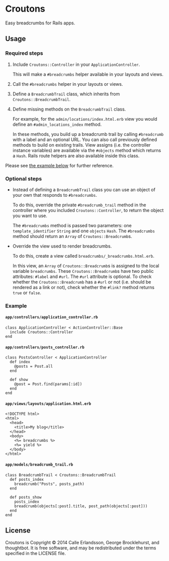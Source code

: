 Croutons
========

Easy breadcrumbs for Rails apps.

Usage
-----

### Required steps

1. Include `Croutons::Controller` in your `ApplicationController`.

   This will make a `#breadcrumbs` helper available in your layouts and views.
2. Call the `#breadcrumbs` helper in your layouts or views.
3. Define a `BreadcrumbTrail` class, which inherits from
   `Croutons::BreadcrumbTrail`.
4. Define missing methods on the `BreadcrumbTrail` class.

   For example, for the `admin/locations/index.html.erb` view you would define
   an `#admin_locations_index` method.

   In these methods, you build up a breadcrumb trail by calling `#breadcrumb`
   with a label and an optional URL. You can also call previously defined
   methods to build on existing trails. View assigns (i.e. the controller
   instance variables) are available via the `#objects` method which returns a
   `Hash`. Rails route helpers are also available inside this class.

Please see [the example below](#example) for further reference.

### Optional steps

* Instead of defining a `BreadcrumbTrail` class you can use an object of your
  own that responds to `#breadcrumbs`.

  To do this, override the private `#breadcrumb_trail` method in the controller
  where you included `Croutons::Controller`, to return the object you want to
  use.

  The `#breadcrumbs` method is passed two parameters: one `template_identifier`
  `String` and one `objects` `Hash`. The `#breadcrumbs` method should return an
  `Array` of `Croutons::Breadcrumb`s.

* Override the view used to render breadcrumbs.

  To do this, create a view called `breadcrumbs/_breadcrumbs.html.erb`.

  In this view, an `Array` of `Croutons::Breadcrumb`s is assigned to the local
  variable `breadcrumbs`. These `Croutons::Breadcrumb`s have two public
  attributes: `#label` and `#url`. The `#url` attribute is optional. To check
  whether the `Croutons::Breadcrumb` has a `#url` or not (i.e. should be
  rendered as a link or not), check whether the `#link?` method returns `true`
  or `false`.

### Example

#### `app/controllers/application_controller.rb`

    class ApplicationController < ActionController::Base
      include Croutons::Controller
    end

#### `app/controllers/posts_controller.rb`

    class PostsController < ApplicationController
      def index
        @posts = Post.all
      end

      def show
        @post = Post.find(params[:id])
      end
    end

#### `app/views/layouts/application.html.erb`

    <!DOCTYPE html>
    <html>
      <head>
        <title>My blog</title>
      </head>
      <body>
        <%= breadcrumbs %>
        <%= yield %>
      </body>
    </html>

#### `app/models/breadcrumb_trail.rb`

    class BreadcrumbTrail < Croutons::BreadcrumbTrail
      def posts_index
        breadcrumb("Posts", posts_path)
      end

      def posts_show
        posts_index
        breadcrumb(objects[:post].title, post_path(objects[:post]))
      end
    end

License
-------

Croutons is Copyright © 2014 Calle Erlandsson, George Brocklehurst, and
thoughtbot. It is free software, and may be redistributed under the terms
specified in the LICENSE file.
